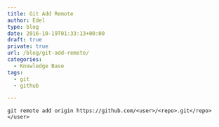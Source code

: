 ```yaml
---
title: Git Add Remote
author: Edel
type: blog
date: 2016-10-19T01:33:13+00:00
draft: true
private: true
url: /blog/git-add-remote/
categories:
  - Knowledge Base
tags:
  - git
  - github

---
```

`git remote add origin https://github.com/<user>/<repo>.git</repo></user>`


